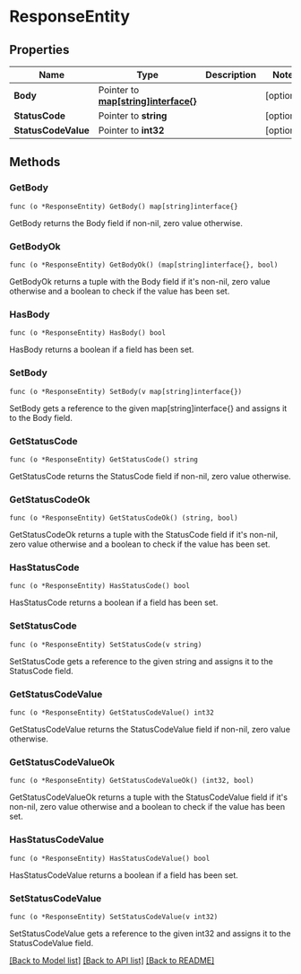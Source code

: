 # ResponseEntity

## Properties

Name | Type | Description | Notes
------------ | ------------- | ------------- | -------------
**Body** | Pointer to [**map[string]interface{}**](.md) |  | [optional] 
**StatusCode** | Pointer to **string** |  | [optional] 
**StatusCodeValue** | Pointer to **int32** |  | [optional] 

## Methods

### GetBody

`func (o *ResponseEntity) GetBody() map[string]interface{}`

GetBody returns the Body field if non-nil, zero value otherwise.

### GetBodyOk

`func (o *ResponseEntity) GetBodyOk() (map[string]interface{}, bool)`

GetBodyOk returns a tuple with the Body field if it's non-nil, zero value otherwise
and a boolean to check if the value has been set.

### HasBody

`func (o *ResponseEntity) HasBody() bool`

HasBody returns a boolean if a field has been set.

### SetBody

`func (o *ResponseEntity) SetBody(v map[string]interface{})`

SetBody gets a reference to the given map[string]interface{} and assigns it to the Body field.

### GetStatusCode

`func (o *ResponseEntity) GetStatusCode() string`

GetStatusCode returns the StatusCode field if non-nil, zero value otherwise.

### GetStatusCodeOk

`func (o *ResponseEntity) GetStatusCodeOk() (string, bool)`

GetStatusCodeOk returns a tuple with the StatusCode field if it's non-nil, zero value otherwise
and a boolean to check if the value has been set.

### HasStatusCode

`func (o *ResponseEntity) HasStatusCode() bool`

HasStatusCode returns a boolean if a field has been set.

### SetStatusCode

`func (o *ResponseEntity) SetStatusCode(v string)`

SetStatusCode gets a reference to the given string and assigns it to the StatusCode field.

### GetStatusCodeValue

`func (o *ResponseEntity) GetStatusCodeValue() int32`

GetStatusCodeValue returns the StatusCodeValue field if non-nil, zero value otherwise.

### GetStatusCodeValueOk

`func (o *ResponseEntity) GetStatusCodeValueOk() (int32, bool)`

GetStatusCodeValueOk returns a tuple with the StatusCodeValue field if it's non-nil, zero value otherwise
and a boolean to check if the value has been set.

### HasStatusCodeValue

`func (o *ResponseEntity) HasStatusCodeValue() bool`

HasStatusCodeValue returns a boolean if a field has been set.

### SetStatusCodeValue

`func (o *ResponseEntity) SetStatusCodeValue(v int32)`

SetStatusCodeValue gets a reference to the given int32 and assigns it to the StatusCodeValue field.


[[Back to Model list]](../README.md#documentation-for-models) [[Back to API list]](../README.md#documentation-for-api-endpoints) [[Back to README]](../README.md)


